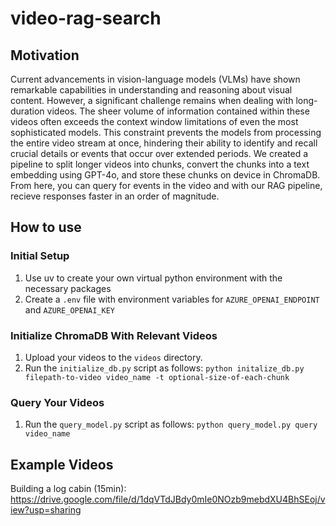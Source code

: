 # video-rag-search

## Motivation
Current advancements in vision-language models (VLMs) have shown remarkable capabilities in understanding and reasoning about visual content. However, a significant challenge remains when dealing with long-duration videos. The sheer volume of information contained within these videos often exceeds the context window limitations of even the most sophisticated models. This constraint prevents the models from processing the entire video stream at once, hindering their ability to identify and recall crucial details or events that occur over extended periods. We created a pipeline to split longer videos into chunks, convert the chunks into a text embedding using GPT-4o, and store these chunks on device in ChromaDB. From here, you can query for events in the video and with our RAG pipeline, recieve responses faster in an order of magnitude.

## How to use
### Initial Setup
1. Use uv to create your own virtual python environment with the necessary packages
2. Create a `.env` file with environment variables for `AZURE_OPENAI_ENDPOINT` and `AZURE_OPENAI_KEY`

### Initialize ChromaDB With Relevant Videos
1. Upload your videos to the `videos` directory.
2. Run the `initialize_db.py` script as follows: `python initalize_db.py filepath-to-video video_name -t optional-size-of-each-chunk`

### Query Your Videos
1. Run the `query_model.py` script as follows: `python query_model.py query video_name`

## Example Videos

Building a log cabin (15min): https://drive.google.com/file/d/1dqVTdJBdy0mIe0NOzb9mebdXU4BhSEoj/view?usp=sharing
